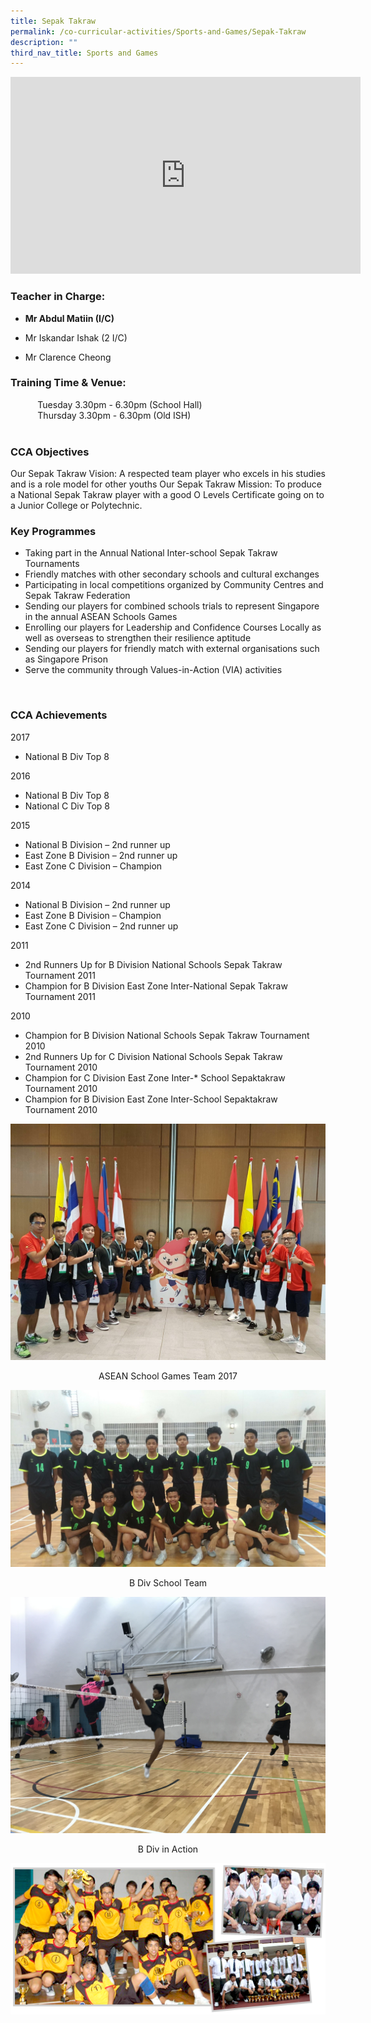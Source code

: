 ```yaml
---
title: Sepak Takraw
permalink: /co-curricular-activities/Sports-and-Games/Sepak-Takraw
description: ""
third_nav_title: Sports and Games
---
```

<iframe width="560" height="315" src="https://www.youtube.com/embed/gJJLLslk-aM" title="YouTube video player" frameborder="0" allow="accelerometer; autoplay; clipboard-write; encrypted-media; gyroscope; picture-in-picture" allowfullscreen></iframe>

### Teacher in Charge:

  

*   **Mr Abdul Matiin (I/C)**
*   Mr Iskandar Ishak (2 I/C)  
    
*   Mr Clarence Cheong

###   Training Time & Venue:

  
           Tuesday 3.30pm - 6.30pm (School Hall)  
           Thursday 3.30pm - 6.30pm (Old ISH)  
 

###   CCA Objectives

  
Our Sepak Takraw Vision: A respected team player who excels in his studies and is a role model for other youths Our Sepak Takraw Mission: To produce a National Sepak Takraw player with a good O Levels Certificate going on to a Junior College or Polytechnic.  

### Key Programmes

  
*   Taking part in the Annual National Inter-school Sepak Takraw Tournaments
*   Friendly matches with other secondary schools and cultural exchanges
*   Participating in local competitions organized by Community Centres and Sepak Takraw Federation
*   Sending our players for combined schools trials to represent Singapore in the annual ASEAN Schools Games
*   Enrolling our players for Leadership and Confidence Courses Locally as well as overseas to strengthen their resilience aptitude
*   Sending our players for friendly match with external organisations such as Singapore Prison
*   Serve the community through Values-in-Action (VIA) activities

 

###   CCA Achievements

  
2017

*   National B Div Top 8

  
2016  

*   National B Div Top 8
*   National C Div Top 8

  
2015  

*   National B Division – 2nd runner up
*   East Zone B Division – 2nd runner up
*   East Zone C Division – Champion

  
2014  

*   National B Division – 2nd runner up
*   East Zone B Division – Champion
*   East Zone C Division – 2nd runner up

  
2011  

*   2nd Runners Up for B Division National Schools Sepak Takraw Tournament 2011
*   Champion for B Division East Zone Inter-National Sepak Takraw Tournament 2011

  
2010  

*   Champion for B Division National Schools Sepak Takraw Tournament 2010
*   2nd Runners Up for C Division National Schools Sepak Takraw Tournament 2010
*   Champion for C Division East Zone Inter-*   School Sepaktakraw Tournament 2010
*   Champion for B Division East Zone Inter-School Sepaktakraw Tournament 2010

![](/images/ASEAN%20School%20Games%20Team%202017JPG.jpeg)

<center>ASEAN School Games Team 2017</center>

![](/images/B%20Div%20School%20Team.jpeg)
<center>B Div School Team</center>

![](/images/B%20Div%20in%20Action.jpeg)
<center>B Div in Action</center>

![](/images/6-2.png)